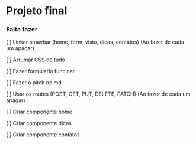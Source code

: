 # Projeto final

### Falta fazer

[ ] Linkar o navbar (home, form, visto, dicas, contatos) (Ao fazer de cada um apagar)

[ ] Arrumar CSS de tudo

[ ] Fazer formulario funcinar

[ ] Fazer o pitch no md

[ ] Usar os routes (POST, GET, PUT, DELETE, PATCH) (Ao fazer de cada um apagar)

[ ] Criar componente home

[ ] Criar componente dicas

[ ] Criar componente contatos